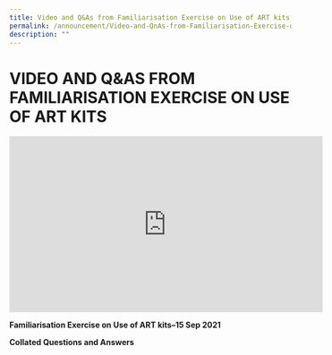 ```yaml
---
title: Video and Q&As from Familiarisation Exercise on Use of ART kits
permalink: /announcement/Video-and-QnAs-from-Familiarisation-Exercise-on-Use-of-ART-kits/
description: ""
---
```

# **VIDEO AND Q&AS FROM FAMILIARISATION EXERCISE ON USE OF ART KITS**

<iframe width="560" height="315" src="https://www.youtube.com/embed/l-hUmX6vrvA" title="YouTube video player" frameborder="0" allow="accelerometer; autoplay; clipboard-write; encrypted-media; gyroscope; picture-in-picture" allowfullscreen></iframe>


**Familiarisation Exercise on Use of ART kits–15 Sep 2021**

**Collated Questions and Answers**